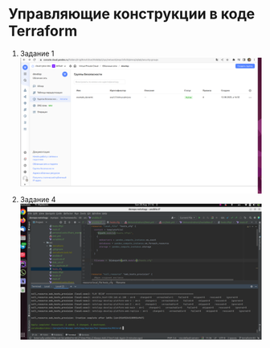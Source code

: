 # Управляющие конструкции в коде Terraform

1. Задание 1
![img.png](img.png)
2. Задание 4
![img_1.png](img_1.png)